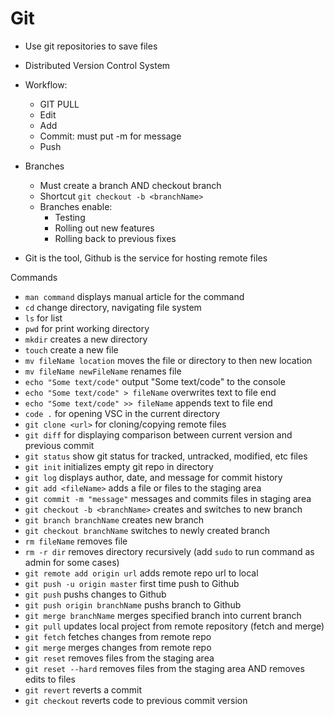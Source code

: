 # Git

- Use git repositories to save files
- Distributed Version Control System

- Workflow:

  - GIT PULL
  - Edit
  - Add
  - Commit: must put -m for message
  - Push

- Branches

  - Must create a branch AND checkout branch
  - Shortcut `git checkout -b <branchName>`
  - Branches enable:
    - Testing
    - Rolling out new features
    - Rolling back to previous fixes

- Git is the tool, Github is the service for hosting remote files

Commands

- `man command` displays manual article for the command
- `cd` change directory, navigating file system
- `ls` for list
- `pwd` for print working directory
- `mkdir` creates a new directory
- `touch` create a new file
- `mv fileName location` moves the file or directory to then new location
- `mv fileName newFileName` renames file
- `echo "Some text/code"` output "Some text/code" to the console
- `echo "Some text/code" > fileName` overwrites text to file end
- `echo "Some text/code" >> fileName` appends text to file end
- `code .` for opening VSC in the current directory
- `git clone <url>` for cloning/copying remote files
- `git diff` for displaying comparison between current version and previous commit
- `git status` show git status for tracked, untracked, modified, etc files
- `git init` initializes empty git repo in directory
- `git log` displays author, date, and message for commit history
- `git add <fileName>` adds a file or files to the staging area
- `git commit -m "message"` messages and commits files in staging area
- `git checkout -b <branchName>` creates and switches to new branch
- `git branch branchName` creates new branch
- `git checkout branchName` switches to newly created branch
- `rm fileName` removes file
- `rm -r dir` removes directory recursively (add `sudo` to run command as admin for some cases)
- `git remote add origin url` adds remote repo url to local
- `git push -u origin master` first time push to Github
- `git push` pushs changes to Github
- `git push origin branchName` pushs branch to Github
- `git merge branchName` merges specified branch into current branch
- `git pull` updates local project from remote repository (fetch and merge)
- `git fetch` fetches changes from remote repo
- `git merge` merges changes from remote repo
- `git reset` removes files from the staging area
- `git reset --hard` removes files from the staging area AND removes edits to files
- `git revert` reverts a commit
- `git checkout` reverts code to previous commit version
